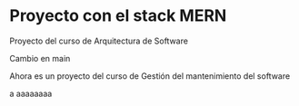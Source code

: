 # Proyecto con el stack MERN

Proyecto del curso de Arquitectura de Software

Cambio en main

Ahora es un proyecto del curso de Gestión del mantenimiento del software

a
aaaaaaaa

